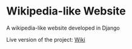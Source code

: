 # Wikipedia-like Website 
A wikipedia-like website developed in Django

Live version of the project: [Wiki](https://wiki-fed.herokuapp.com/)
